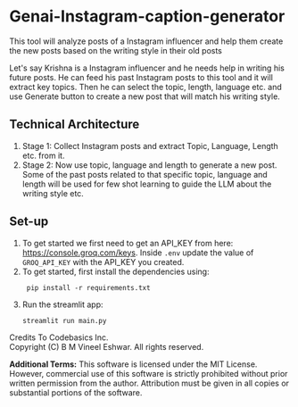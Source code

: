# Genai-Instagram-caption-generator
This tool will analyze posts of a Instagram influencer and help them create the new posts based on the writing style in their old posts  


Let's say Krishna is a Instagram influencer and he needs help in writing his future posts. He can feed his past Instagram posts to this tool and it will extract key topics. Then he can select the topic, length, language etc. and use Generate button to create a new post that will match his writing style. 

## Technical Architecture


1. Stage 1: Collect Instagram posts and extract Topic, Language, Length etc. from it.
1. Stage 2: Now use topic, language and length to generate a new post. Some of the past posts related to that specific topic, language and length will be used for few shot learning to guide the LLM about the writing style etc.

## Set-up
1. To get started we first need to get an API_KEY from here: https://console.groq.com/keys. Inside `.env` update the value of `GROQ_API_KEY` with the API_KEY you created. 
2. To get started, first install the dependencies using:
    ```commandline
     pip install -r requirements.txt
    ```
3. Run the streamlit app:
   ```commandline
   streamlit run main.py
   ```
Credits To Codebasics Inc.   
Copyright (C) B M Vineel Eshwar. All rights reserved.


**Additional Terms:**
This software is licensed under the MIT License. However, commercial use of this software is strictly prohibited without prior written permission from the author. Attribution must be given in all copies or substantial portions of the software.
